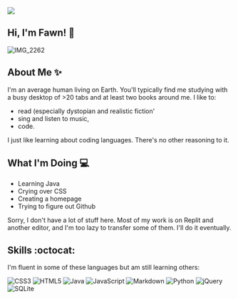 ![](https://gpvc.arturio.dev/Fawn-27)
## Hi, I'm Fawn! 👋         
![IMG_2262](https://github.com/Fawn-27/Fawn-27/assets/117617224/06b82b35-1db6-4ff9-9367-7015f343fb7e)

## About Me ✨
I'm an average human living on Earth. You'll typically find me studying with a busy desktop of >20 tabs and at least two books around me. I like to:
- read (especially dystopian and realistic fiction'
- sing and listen to music,
- code.

I just like learning about coding languages. There's no other reasoning to it.

## What I'm Doing 💻
- Learning Java
- Crying over CSS
- Creating a homepage
- Trying to figure out Github

Sorry, I don't have a lot of stuff here. Most of my work is on Replit and another editor, and I'm too lazy to transfer some of them. I'll do it eventually. 

## Skills :octocat:
I'm fluent in some of these languages but am still learning others:

![CSS3](https://img.shields.io/badge/css3-%231572B6.svg?style=for-the-badge&logo=css3&logoColor=white) 
![HTML5](https://img.shields.io/badge/html5-%23E34F26.svg?style=for-the-badge&logo=html5&logoColor=white)
![Java](https://img.shields.io/badge/java-%23ED8B00.svg?style=for-the-badge&logo=java&logoColor=white)
![JavaScript](https://img.shields.io/badge/javascript-%23323330.svg?style=for-the-badge&logo=javascript&logoColor=%23F7DF1E)
![Markdown](https://img.shields.io/badge/markdown-%23000000.svg?style=for-the-badge&logo=markdown&logoColor=white)
![Python](https://img.shields.io/badge/python-3670A0?style=for-the-badge&logo=python&logoColor=ffdd54)
![jQuery](https://img.shields.io/badge/jquery-%230769AD.svg?style=for-the-badge&logo=jquery&logoColor=white)
![SQLite](https://img.shields.io/badge/sqlite-%2307405e.svg?style=for-the-badge&logo=sqlite&logoColor=white)
